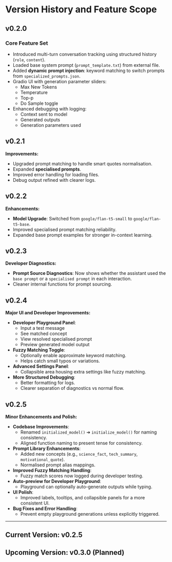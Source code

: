 # Version History and Feature Scope

## v0.2.0

### Core Feature Set

- Introduced multi-turn conversation tracking using structured history (`role`, `content`).
- Loaded base system prompt (`prompt_template.txt`) from external file.
- Added **dynamic prompt injection**: keyword matching to switch prompts from `specialized_prompts.json`.
- Gradio UI with generation parameter sliders:
  - Max New Tokens
  - Temperature
  - Top-p
  - Do Sample toggle
- Enhanced debugging with logging:
  - Context sent to model
  - Generated outputs
  - Generation parameters used

## v0.2.1

**Improvements:**

- Upgraded prompt matching to handle smart quotes normalisation.
- Expanded **specialised prompts**.
- Improved error handling for loading files.
- Debug output refined with clearer logs.

## v0.2.2

**Enhancements:**

- **Model Upgrade**: Switched from `google/flan-t5-small` to `google/flan-t5-base`.
- Improved specialised prompt matching reliability.
- Expanded base prompt examples for stronger in-context learning.

## v0.2.3

**Developer Diagnostics:**

- **Prompt Source Diagnostics**: Now shows whether the assistant used the `base prompt` or a `specialised prompt` in each interaction.
- Cleaner internal functions for prompt sourcing.

## v0.2.4

**Major UI and Developer Improvements:**

- **Developer Playground Panel**:
  - Input a test message
  - See matched concept
  - View resolved specialised prompt
  - Preview generated model output
- **Fuzzy Matching Toggle**:
  - Optionally enable approximate keyword matching.
  - Helps catch small typos or variations.
- **Advanced Settings Panel**:
  - Collapsible area housing extra settings like fuzzy matching.
- **More Structured Debugging**:
  - Better formatting for logs.
  - Clearer separation of diagnostics vs normal flow.

## v0.2.5

**Minor Enhancements and Polish:**

- **Codebase Improvements**:
  - Renamed `initialized_model()` ➔ `initialize_model()` for naming consistency.
  - Aligned function naming to present tense for consistency.
- **Prompt Library Enhancements**:
  - Added new concepts (e.g., `science_fact`, `tech_summary`, `motivational_quote`).
  - Normalised prompt alias mappings.
- **Improved Fuzzy Matching Handling**:
  - Fuzzy match scores now logged during developer testing.
- **Auto-preview for Developer Playground**:
  - Playground can optionally auto-generate outputs while typing.
- **UI Polish**:
  - Improved labels, tooltips, and collapsible panels for a more consistent UI.
- **Bug Fixes and Error Handling**:
  - Prevent empty playground generations unless explicitly triggered.

---

## Current Version: v0.2.5

## Upcoming Version: v0.3.0 (Planned)